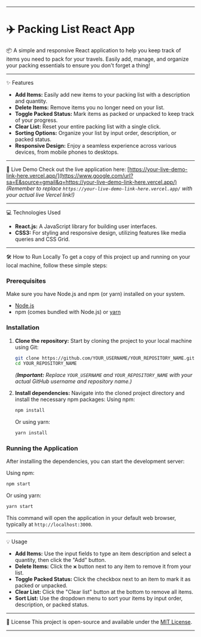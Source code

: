 -----

# ✈️ Packing List React App

📦 A simple and responsive React application to help you keep track of items you need to pack for your travels. Easily add, manage, and organize your packing essentials to ensure you don't forget a thing\!

-----

✨ Features

  * **Add Items:** Easily add new items to your packing list with a description and quantity.
  * **Delete Items:** Remove items you no longer need on your list.
  * **Toggle Packed Status:** Mark items as packed or unpacked to keep track of your progress.
  * **Clear List:** Reset your entire packing list with a single click.
  * **Sorting Options:** Organize your list by input order, description, or packed status.
  * **Responsive Design:** Enjoy a seamless experience across various devices, from mobile phones to desktops.

-----

🚀 Live Demo
Check out the live application here:
[https://your-live-demo-link-here.vercel.app/](https://www.google.com/url?sa=E&source=gmail&q=https://your-live-demo-link-here.vercel.app/)
*(Remember to replace `https://your-live-demo-link-here.vercel.app/` with your actual live Vercel link\!)*

-----

💻 Technologies Used

  * **React.js:** A JavaScript library for building user interfaces.
  * **CSS3:** For styling and responsive design, utilizing features like media queries and CSS Grid.

-----

🛠️ How to Run Locally
To get a copy of this project up and running on your local machine, follow these simple steps:

### Prerequisites

Make sure you have Node.js and npm (or yarn) installed on your system.

  * [Node.js](https://nodejs.org/en/)
  * npm (comes bundled with Node.js) or [yarn](https://yarnpkg.com/en/docs/install)

### Installation

1.  **Clone the repository:**
    Start by cloning the project to your local machine using Git:

    ```bash
    git clone https://github.com/YOUR_USERNAME/YOUR_REPOSITORY_NAME.git
    cd YOUR_REPOSITORY_NAME
    ```

    *(**Important:** Replace `YOUR_USERNAME` and `YOUR_REPOSITORY_NAME` with your actual GitHub username and repository name.)*

2.  **Install dependencies:**
    Navigate into the cloned project directory and install the necessary npm packages:
    Using npm:

    ```bash
    npm install
    ```

    Or using yarn:

    ```bash
    yarn install
    ```

### Running the Application

After installing the dependencies, you can start the development server:

Using npm:

```bash
npm start
```

Or using yarn:

```bash
yarn start
```

This command will open the application in your default web browser, typically at `http://localhost:3000`.

-----

💡 Usage

  * **Add Items:** Use the input fields to type an item description and select a quantity, then click the "Add" button.
  * **Delete Items:** Click the `❌` button next to any item to remove it from your list.
  * **Toggle Packed Status:** Click the checkbox next to an item to mark it as packed or unpacked.
  * **Clear List:** Click the "Clear list" button at the bottom to remove all items.
  * **Sort List:** Use the dropdown menu to sort your items by input order, description, or packed status.

-----

📄 License
This project is open-source and available under the [MIT License](https://www.google.com/search?q=LICENSE).

-----
